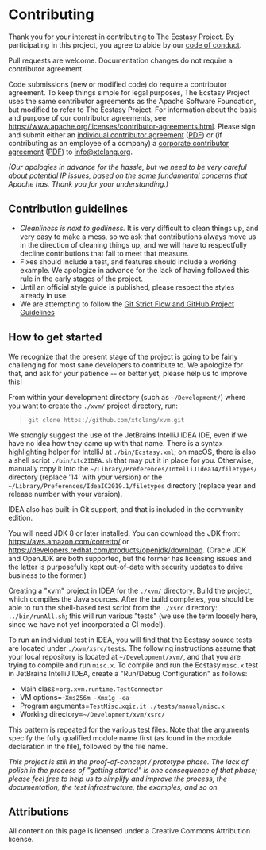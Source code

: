 Contributing
============

Thank you for your interest in contributing to The Ecstasy Project. By participating in this project, you agree to abide by our [code of conduct](CODE_OF_CONDUCT.md).

Pull requests are welcome. Documentation changes do not require a contributor agreement.

Code submissions (new or modified code) do require a contributor agreement. To keep things simple for legal purposes, The Ecstasy Project uses the same contributor agreements as the Apache Software Foundation, but modified to refer to The Ecstasy Project. For information about the basis and purpose of our contributor agreements, see <https://www.apache.org/licenses/contributor-agreements.html>. Please sign and submit either an [individual contributor agreement](./license/icla.txt) ([PDF](./license/icla.pdf)) or (if contributing as an employee of a company) a [corporate contributor agreement](./license/ccla.txt) ([PDF](./license/ccla.pdf)) to <info@xtclang.org>.

_(Our apologies in advance for the hassle, but we need to be very careful about potential IP issues, based on the same fundamental concerns that Apache has. Thank you for your understanding.)_

## Contribution guidelines ##

* _Cleanliness is next to godliness._ It is very difficult to clean things up, and very easy to make a mess, so we ask that contributions always move us in the direction of cleaning things up, and we will have to respectfully decline contributions that fail to meet that measure.
* Fixes should include a test, and features should include a working example. We apologize in advance for the lack of having followed this rule in the early stages of the project.
* Until an official style guide is published, please respect the styles already in use.
* We are attempting to follow the [Git Strict Flow and GitHub Project Guidelines](https://gist.github.com/rsp/057481db4dbd999bb7077f211f53f212)

## How to get started

We recognize that the present stage of the project is going to be fairly challenging for most sane developers to contribute to. We apologize for that, and ask for your patience -- or better yet, please help us to improve this!

From within your development directory (such as `~/Development/`) where you want to create the `./xvm/` project directory, run:

> `git clone https://github.com/xtclang/xvm.git`

We strongly suggest the use of the JetBrains IntelliJ IDEA IDE, even if we have no idea how they came up with that name. There is a syntax highlighting helper for IntelliJ at `./bin/Ecstasy.xml`; on macOS, there is also a shell script `./bin/xtc2IDEA.sh` that may put it in place for you. Otherwise, manually copy it into the `~/Library/Preferences/IntelliJIdea14/filetypes/` directory (replace '14' with your version) or the `~/Library/Preferences/IdeaIC2019.1/filetypes` directory (replace year and release number with your version).

IDEA also has built-in Git support, and that is included in the community edition.

You will need JDK 8 or later installed. You can download the JDK from: <https://aws.amazon.com/corretto/> or <https://developers.redhat.com/products/openjdk/download>. (Oracle JDK and OpenJDK are both supported, but the former has licensing issues and the latter is purposefully kept out-of-date with security updates to drive business to the former.)

Creating a "xvm" project in IDEA for the `./xvm/` directory. Build the project, which compiles the Java sources. After the build completes, you should be able to run the shell-based test script from the `./xsrc` directory: `../bin/runAll.sh`; this will run various "tests" (we use the term loosely here, since we have not yet incorporated a CI model).

To run an individual test in IDEA, you will find that the Ecstasy source tests are located under `./xvm/xsrc/tests`. The following instructions assume that your local repository is located at `~/Development/xvm/`, and that you are trying to compile and run `misc.x`. To compile and run the Ecstasy `misc.x` test in JetBrains IntelliJ IDEA, create a "Run/Debug Configuration" as follows:

* Main class=`org.xvm.runtime.TestConnector`
* VM options=-`Xms256m -Xmx1g -ea`
* Program arguments=`TestMisc.xqiz.it ./tests/manual/misc.x`
* Working directory=`~/Development/xvm/xsrc/`

This pattern is repeated for the various test files. Note that the arguments specify the fully qualified module name first (as found in the module declaration in the file), followed by the file name.

_This project is still in the proof-of-concept / prototype phase. The lack of polish in the process of "getting started" is one consequence of that phase; please feel free to help us to simplify and improve the process, the documentation, the test infrastructure, the examples, and so on._

## Attributions

All content on this page is licensed under a Creative Commons Attribution license.
